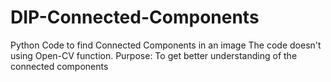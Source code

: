 # DIP-Connected-Components
Python Code to find Connected Components in an image
The code doesn't using Open-CV function. 
Purpose:
To get better understanding of the connected components
